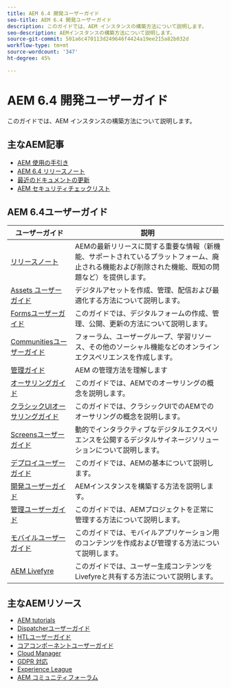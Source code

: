 ```yaml
---
title: AEM 6.4 開発ユーザーガイド
seo-title: AEM 6.4 開発ユーザーガイド
description: このガイドでは、AEM インスタンスの構築方法について説明します。
seo-description: AEMインスタンスの構築方法について説明します。
source-git-commit: 501a6c470113d249646f4424a19ee215a82b032d
workflow-type: tm+mt
source-wordcount: '347'
ht-degree: 45%

---
```



# AEM 6.4 開発ユーザーガイド

このガイドでは、AEM インスタンスの構築方法について説明します。

## 主なAEM記事

* [AEM 使用の手引き](https://experienceleague.adobe.com/docs/experience-manager-cloud-service/overview/home.html?lang=ja)
* [AEM 6.4 リリースノート](/help/release-notes/home.md)
* [最近のドキュメントの更新](https://helpx.adobe.com/experience-manager/documentation-updates.html)
* [AEM セキュリティチェックリスト](/help/sites-administering/security-checklist.md)

## AEM 6.4ユーザーガイド

| ユーザーガイド | 説明 |
|--- |---|
| [リリースノート](/help/release-notes/home.md) | AEMの最新リリースに関する重要な情報（新機能、サポートされているプラットフォーム、廃止される機能および削除された機能、既知の問題など）を提供します。 |
| [Assets ユーザーガイド](/help/assets/home.md) | デジタルアセットを作成、管理、配信および最適化する方法について説明します。 |
| [Formsユーザーガイド](/help/forms/home.md) | このガイドでは、デジタルフォームの作成、管理、公開、更新の方法について説明します。 |
| [Communitiesユーザーガイド](/help/communities/home.md) | フォーラム、ユーザーグループ、学習リソース、その他のソーシャル機能などのオンラインエクスペリエンスを作成します。 |
| [管理ガイド](/help/sites-administering/home.md) | AEM の管理方法を理解します |
| [オーサリングガイド](/help/sites-authoring/home.md) | このガイドでは、AEMでのオーサリングの概念を説明します。 |
| [クラシックUIオーサリングガイド](/help/sites-classic-ui-authoring/home.md) | このガイドでは、クラシックUIでのAEMでのオーサリングの概念を説明します。 |
| [Screensユーザーガイド](https://docs.adobe.com/content/help/ja/experience-manager-screens/user-guide/aem-screens-introduction.html) | 動的でインタラクティブなデジタルエクスペリエンスを公開するデジタルサイネージソリューションについて説明します。 |
| [デプロイユーザーガイド](/help/sites-deploying/home.md) | このガイドでは、AEMの基本について説明します。 |
| [開発ユーザーガイド](/help/sites-developing/home.md) | AEMインスタンスを構築する方法を説明します。 |
| [管理ユーザーガイド](/help/managing/home.md) | このガイドでは、AEMプロジェクトを正常に管理する方法について説明します。 |
| [モバイルユーザーガイド](/help/mobile/home.md) | このガイドでは、モバイルアプリケーション用のコンテンツを作成および管理する方法について説明します。 |
| [AEM Livefyre](https://docs.adobe.com/content/help/en/livefyre/using/home.html) | このガイドでは、ユーザー生成コンテンツをLivefyreと共有する方法について説明します。 |

## 主なAEMリソース

* [AEM tutorials](https://helpx.adobe.com/jp/experience-manager/kt/index/aem-6-4-videos.html)
* [Dispatcherユーザーガイド](https://docs.adobe.com/content/help/ja-JP/experience-manager-dispatcher/using/dispatcher.html)
* [HTLユーザーガイド](https://docs.adobe.com/content/help/ja-JP/experience-manager-htl/using/overview.html)
* [コアコンポーネントユーザーガイド](https://docs.adobe.com/content/help/ja-JP/experience-manager-core-components/using/introduction.html)
* [Cloud Manager](https://docs.adobe.com/content/help/ja-JP/experience-manager-cloud-manager/using/introduction-to-cloud-manager.html)
* [GDPR 対応](/help/managing/data-protection-and-privacy.md)
* [Experience League](https://guided.adobe.com/?promoid=K42KVXHD&amp;mv=other#solutions/experience-manager)
* [AEM コミュニティフォーラム](https://forums.adobe.com/community/experience-cloud/marketing-cloud/experience-manager)